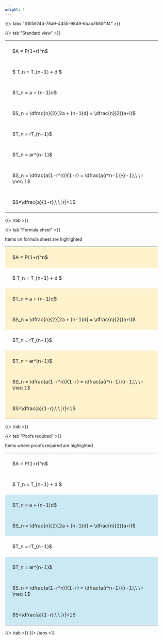 ```yaml
---
weight: 4
---
```


{{< tabs "6105974d-78a9-4455-9849-6baa2685f1f4" >}}

{{< tab "Standard view" >}}

<style type="text/css">
#T_3b210 th.col_heading {
  text-align: left;
  font-size: 1em;
}
#T_3b210 td {
  text-align: left;
  font-size: 1em;
  padding: 1.5em;
}
</style>
<table id="T_3b210">
  <thead>
  </thead>
  <tbody>
    <tr>
      <td id="T_3b210_row0_col0" class="data row0 col0" >$A = P(1+r)^n$</td>
    </tr>
    <tr>
      <td id="T_3b210_row1_col0" class="data row1 col0" >$ T_n = T_{n-1} + d $</td>
    </tr>
    <tr>
      <td id="T_3b210_row2_col0" class="data row2 col0" >$T_n = a + (n-1)d$</td>
    </tr>
    <tr>
      <td id="T_3b210_row3_col0" class="data row3 col0" >$S_n = \dfrac{n}{2}[2a + (n-1)d] = \dfrac{n}{2}(a+l)$</td>
    </tr>
    <tr>
      <td id="T_3b210_row4_col0" class="data row4 col0" >$T_n = rT_{n-1}$</td>
    </tr>
    <tr>
      <td id="T_3b210_row5_col0" class="data row5 col0" >$T_n = ar^{n-1}$</td>
    </tr>
    <tr>
      <td id="T_3b210_row6_col0" class="data row6 col0" >$S_n = \dfrac{a(1-r^n)}{1-r} = \dfrac{a(r^n-1)}{r-1},\ \  r \neq 1$</td>
    </tr>
    <tr>
      <td id="T_3b210_row7_col0" class="data row7 col0" >$S=\dfrac{a}{1-r},\ \ |r|<1$</td>
    </tr>
  </tbody>
</table>
{{< /tab >}}

{{< tab "Formula sheet" >}}

Items on formula sheet are highlighted 
<br>
<style type="text/css">
#T_d67b7 th.col_heading {
  text-align: left;
  font-size: 1em;
}
#T_d67b7 td {
  text-align: left;
  font-size: 1em;
  padding: 1.5em;
}
#T_d67b7_row0_col0, #T_d67b7_row2_col0, #T_d67b7_row3_col0, #T_d67b7_row5_col0, #T_d67b7_row6_col0, #T_d67b7_row7_col0 {
  background-color: rgba(255,194,10, 0.2);
}
#T_d67b7_row1_col0, #T_d67b7_row4_col0 {
  background-color: rgba(0,0,0,0);
}
</style>
<table id="T_d67b7">
  <thead>
  </thead>
  <tbody>
    <tr>
      <td id="T_d67b7_row0_col0" class="data row0 col0" >$A = P(1+r)^n$</td>
    </tr>
    <tr>
      <td id="T_d67b7_row1_col0" class="data row1 col0" >$ T_n = T_{n-1} + d $</td>
    </tr>
    <tr>
      <td id="T_d67b7_row2_col0" class="data row2 col0" >$T_n = a + (n-1)d$</td>
    </tr>
    <tr>
      <td id="T_d67b7_row3_col0" class="data row3 col0" >$S_n = \dfrac{n}{2}[2a + (n-1)d] = \dfrac{n}{2}(a+l)$</td>
    </tr>
    <tr>
      <td id="T_d67b7_row4_col0" class="data row4 col0" >$T_n = rT_{n-1}$</td>
    </tr>
    <tr>
      <td id="T_d67b7_row5_col0" class="data row5 col0" >$T_n = ar^{n-1}$</td>
    </tr>
    <tr>
      <td id="T_d67b7_row6_col0" class="data row6 col0" >$S_n = \dfrac{a(1-r^n)}{1-r} = \dfrac{a(r^n-1)}{r-1},\ \  r \neq 1$</td>
    </tr>
    <tr>
      <td id="T_d67b7_row7_col0" class="data row7 col0" >$S=\dfrac{a}{1-r},\ \ |r|<1$</td>
    </tr>
  </tbody>
</table>
{{< /tab >}}

{{< tab "Poofs required" >}}

Items where proofs required are highlighted 
<br>
<style type="text/css">
#T_2be43 th.col_heading {
  text-align: left;
  font-size: 1em;
}
#T_2be43 td {
  text-align: left;
  font-size: 1em;
  padding: 1.5em;
}
#T_2be43_row0_col0, #T_2be43_row1_col0, #T_2be43_row4_col0 {
  background-color: rgba(0,0,0,0);
}
#T_2be43_row2_col0, #T_2be43_row3_col0, #T_2be43_row5_col0, #T_2be43_row6_col0, #T_2be43_row7_col0 {
  background-color: rgba(0,150,200, 0.2);
}
</style>
<table id="T_2be43">
  <thead>
  </thead>
  <tbody>
    <tr>
      <td id="T_2be43_row0_col0" class="data row0 col0" >$A = P(1+r)^n$</td>
    </tr>
    <tr>
      <td id="T_2be43_row1_col0" class="data row1 col0" >$ T_n = T_{n-1} + d $</td>
    </tr>
    <tr>
      <td id="T_2be43_row2_col0" class="data row2 col0" >$T_n = a + (n-1)d$</td>
    </tr>
    <tr>
      <td id="T_2be43_row3_col0" class="data row3 col0" >$S_n = \dfrac{n}{2}[2a + (n-1)d] = \dfrac{n}{2}(a+l)$</td>
    </tr>
    <tr>
      <td id="T_2be43_row4_col0" class="data row4 col0" >$T_n = rT_{n-1}$</td>
    </tr>
    <tr>
      <td id="T_2be43_row5_col0" class="data row5 col0" >$T_n = ar^{n-1}$</td>
    </tr>
    <tr>
      <td id="T_2be43_row6_col0" class="data row6 col0" >$S_n = \dfrac{a(1-r^n)}{1-r} = \dfrac{a(r^n-1)}{r-1},\ \  r \neq 1$</td>
    </tr>
    <tr>
      <td id="T_2be43_row7_col0" class="data row7 col0" >$S=\dfrac{a}{1-r},\ \ |r|<1$</td>
    </tr>
  </tbody>
</table>
{{< /tab >}}
{{< /tabs >}}